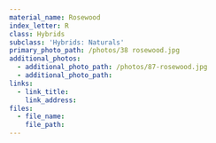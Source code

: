 ```yaml
---
material_name: Rosewood
index_letter: R
class: Hybrids
subclass: 'Hybrids: Naturals'
primary_photo_path: /photos/38 rosewood.jpg
additional_photos:
  - additional_photo_path: /photos/87-rosewood.jpg
  - additional_photo_path:
links:
  - link_title:
    link_address:
files:
  - file_name:
    file_path:
---
```




